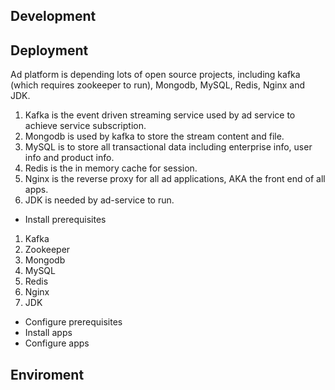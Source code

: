 ## Development
## Deployment
Ad platform is depending lots of open source projects, including kafka (which requires zookeeper to run), Mongodb,
MySQL, Redis, Nginx and JDK. 
1. Kafka is the event driven streaming service used by ad service to achieve service subscription. 
2. Mongodb is used by kafka to store the stream content and file.
3. MySQL is to store all transactional data including enterprise info, user info and product info.
4. Redis is the in memory cache for session.
5. Nginx is the reverse proxy for all ad applications, AKA the front end of all apps.
6. JDK is needed by ad-service to run.
* Install prerequisites
1. Kafka
2. Zookeeper
3. Mongodb
4. MySQL
5. Redis
6. Nginx
7. JDK
* Configure prerequisites
* Install apps
* Configure apps
## Enviroment
